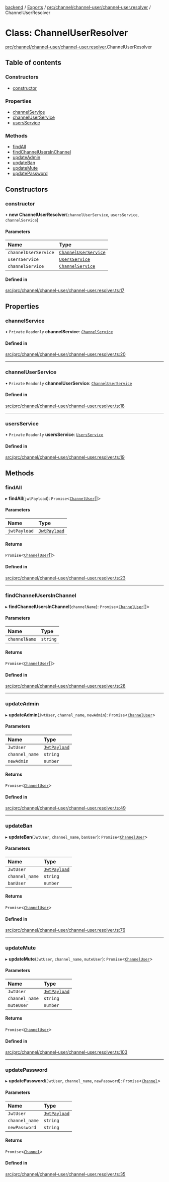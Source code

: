 [backend](../README.md) / [Exports](../modules.md) / [prc/channel/channel-user/channel-user.resolver](../modules/prc_channel_channel_user_channel_user_resolver.md) / ChannelUserResolver

# Class: ChannelUserResolver

[prc/channel/channel-user/channel-user.resolver](../modules/prc_channel_channel_user_channel_user_resolver.md).ChannelUserResolver

## Table of contents

### Constructors

- [constructor](prc_channel_channel_user_channel_user_resolver.ChannelUserResolver.md#constructor)

### Properties

- [channelService](prc_channel_channel_user_channel_user_resolver.ChannelUserResolver.md#channelservice)
- [channelUserService](prc_channel_channel_user_channel_user_resolver.ChannelUserResolver.md#channeluserservice)
- [usersService](prc_channel_channel_user_channel_user_resolver.ChannelUserResolver.md#usersservice)

### Methods

- [findAll](prc_channel_channel_user_channel_user_resolver.ChannelUserResolver.md#findall)
- [findChannelUsersInChannel](prc_channel_channel_user_channel_user_resolver.ChannelUserResolver.md#findchannelusersinchannel)
- [updateAdmin](prc_channel_channel_user_channel_user_resolver.ChannelUserResolver.md#updateadmin)
- [updateBan](prc_channel_channel_user_channel_user_resolver.ChannelUserResolver.md#updateban)
- [updateMute](prc_channel_channel_user_channel_user_resolver.ChannelUserResolver.md#updatemute)
- [updatePassword](prc_channel_channel_user_channel_user_resolver.ChannelUserResolver.md#updatepassword)

## Constructors

### constructor

• **new ChannelUserResolver**(`channelUserService`, `usersService`, `channelService`)

#### Parameters

| Name | Type |
| :------ | :------ |
| `channelUserService` | [`ChannelUserService`](prc_channel_channel_user_channel_user_service.ChannelUserService.md) |
| `usersService` | [`UsersService`](users_users_service.UsersService.md) |
| `channelService` | [`ChannelService`](prc_channel_channel_service.ChannelService.md) |

#### Defined in

[src/prc/channel/channel-user/channel-user.resolver.ts:17](https://github.com/GQDeltex/ft_transcendence/blob/main/backend/src/prc/channel/channel-user/channel-user.resolver.ts#L17)

## Properties

### channelService

• `Private` `Readonly` **channelService**: [`ChannelService`](prc_channel_channel_service.ChannelService.md)

#### Defined in

[src/prc/channel/channel-user/channel-user.resolver.ts:20](https://github.com/GQDeltex/ft_transcendence/blob/main/backend/src/prc/channel/channel-user/channel-user.resolver.ts#L20)

___

### channelUserService

• `Private` `Readonly` **channelUserService**: [`ChannelUserService`](prc_channel_channel_user_channel_user_service.ChannelUserService.md)

#### Defined in

[src/prc/channel/channel-user/channel-user.resolver.ts:18](https://github.com/GQDeltex/ft_transcendence/blob/main/backend/src/prc/channel/channel-user/channel-user.resolver.ts#L18)

___

### usersService

• `Private` `Readonly` **usersService**: [`UsersService`](users_users_service.UsersService.md)

#### Defined in

[src/prc/channel/channel-user/channel-user.resolver.ts:19](https://github.com/GQDeltex/ft_transcendence/blob/main/backend/src/prc/channel/channel-user/channel-user.resolver.ts#L19)

## Methods

### findAll

▸ **findAll**(`jwtPayload`): `Promise`<[`ChannelUser`](prc_channel_channel_user_entities_channel_user_entity.ChannelUser.md)[]\>

#### Parameters

| Name | Type |
| :------ | :------ |
| `jwtPayload` | [`JwtPayload`](../interfaces/auth_strategy_jwt_strategy.JwtPayload.md) |

#### Returns

`Promise`<[`ChannelUser`](prc_channel_channel_user_entities_channel_user_entity.ChannelUser.md)[]\>

#### Defined in

[src/prc/channel/channel-user/channel-user.resolver.ts:23](https://github.com/GQDeltex/ft_transcendence/blob/main/backend/src/prc/channel/channel-user/channel-user.resolver.ts#L23)

___

### findChannelUsersInChannel

▸ **findChannelUsersInChannel**(`channelName`): `Promise`<[`ChannelUser`](prc_channel_channel_user_entities_channel_user_entity.ChannelUser.md)[]\>

#### Parameters

| Name | Type |
| :------ | :------ |
| `channelName` | `string` |

#### Returns

`Promise`<[`ChannelUser`](prc_channel_channel_user_entities_channel_user_entity.ChannelUser.md)[]\>

#### Defined in

[src/prc/channel/channel-user/channel-user.resolver.ts:28](https://github.com/GQDeltex/ft_transcendence/blob/main/backend/src/prc/channel/channel-user/channel-user.resolver.ts#L28)

___

### updateAdmin

▸ **updateAdmin**(`JwtUser`, `channel_name`, `newAdmin`): `Promise`<[`ChannelUser`](prc_channel_channel_user_entities_channel_user_entity.ChannelUser.md)\>

#### Parameters

| Name | Type |
| :------ | :------ |
| `JwtUser` | [`JwtPayload`](../interfaces/auth_strategy_jwt_strategy.JwtPayload.md) |
| `channel_name` | `string` |
| `newAdmin` | `number` |

#### Returns

`Promise`<[`ChannelUser`](prc_channel_channel_user_entities_channel_user_entity.ChannelUser.md)\>

#### Defined in

[src/prc/channel/channel-user/channel-user.resolver.ts:49](https://github.com/GQDeltex/ft_transcendence/blob/main/backend/src/prc/channel/channel-user/channel-user.resolver.ts#L49)

___

### updateBan

▸ **updateBan**(`JwtUser`, `channel_name`, `banUser`): `Promise`<[`ChannelUser`](prc_channel_channel_user_entities_channel_user_entity.ChannelUser.md)\>

#### Parameters

| Name | Type |
| :------ | :------ |
| `JwtUser` | [`JwtPayload`](../interfaces/auth_strategy_jwt_strategy.JwtPayload.md) |
| `channel_name` | `string` |
| `banUser` | `number` |

#### Returns

`Promise`<[`ChannelUser`](prc_channel_channel_user_entities_channel_user_entity.ChannelUser.md)\>

#### Defined in

[src/prc/channel/channel-user/channel-user.resolver.ts:76](https://github.com/GQDeltex/ft_transcendence/blob/main/backend/src/prc/channel/channel-user/channel-user.resolver.ts#L76)

___

### updateMute

▸ **updateMute**(`JwtUser`, `channel_name`, `muteUser`): `Promise`<[`ChannelUser`](prc_channel_channel_user_entities_channel_user_entity.ChannelUser.md)\>

#### Parameters

| Name | Type |
| :------ | :------ |
| `JwtUser` | [`JwtPayload`](../interfaces/auth_strategy_jwt_strategy.JwtPayload.md) |
| `channel_name` | `string` |
| `muteUser` | `number` |

#### Returns

`Promise`<[`ChannelUser`](prc_channel_channel_user_entities_channel_user_entity.ChannelUser.md)\>

#### Defined in

[src/prc/channel/channel-user/channel-user.resolver.ts:103](https://github.com/GQDeltex/ft_transcendence/blob/main/backend/src/prc/channel/channel-user/channel-user.resolver.ts#L103)

___

### updatePassword

▸ **updatePassword**(`JwtUser`, `channel_name`, `newPassword`): `Promise`<[`Channel`](prc_channel_entities_channel_entity.Channel.md)\>

#### Parameters

| Name | Type |
| :------ | :------ |
| `JwtUser` | [`JwtPayload`](../interfaces/auth_strategy_jwt_strategy.JwtPayload.md) |
| `channel_name` | `string` |
| `newPassword` | `string` |

#### Returns

`Promise`<[`Channel`](prc_channel_entities_channel_entity.Channel.md)\>

#### Defined in

[src/prc/channel/channel-user/channel-user.resolver.ts:35](https://github.com/GQDeltex/ft_transcendence/blob/main/backend/src/prc/channel/channel-user/channel-user.resolver.ts#L35)
